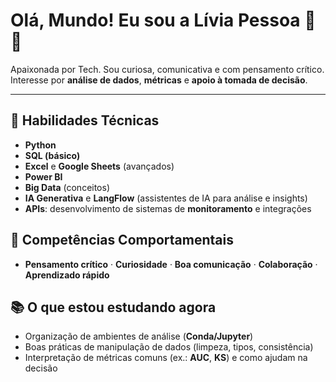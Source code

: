 # **Olá, Mundo! Eu sou a Lívia Pessoa 🙌✨**

Apaixonada por Tech. Sou curiosa, comunicativa e com pensamento crítico.
Interesse por **análise de dados**, **métricas** e **apoio à tomada de decisão**.

---

## **🧰 Habilidades Técnicas**
- **Python**
- **SQL (básico)**
- **Excel** e **Google Sheets** (avançados)
- **Power BI**
- **Big Data** (conceitos)
- **IA Generativa** e **LangFlow** (assistentes de IA para análise e insights)
- **APIs**: desenvolvimento de sistemas de **monitoramento** e integrações

## **🧠 Competências Comportamentais**
- **Pensamento crítico** · **Curiosidade** · **Boa comunicação** · **Colaboração** · **Aprendizado rápido**

## **📚 O que estou estudando agora**
- Organização de ambientes de análise (**Conda/Jupyter**)
- Boas práticas de manipulação de dados (limpeza, tipos, consistência)
- Interpretação de métricas comuns (ex.: **AUC**, **KS**) e como ajudam na decisão
